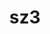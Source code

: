 ---
title: "sz3"
layout: cache
categories: [package, develop-2024-05-26]
meta: {"versions": ["3.1.8"], "compilers": ["cce@=15.0.1", "gcc@=10.3.0", "gcc@=11.4.0", "gcc@=9.4.0", "oneapi@=2024.0.0"], "oss": ["rhel8", "sle_hpc15", "ubuntu20.04", "ubuntu22.04"], "platforms": ["linux"], "targets": ["neoverse_v1", "neoverse_v2", "ppc64le", "x86_64_v3", "x86_64_v4", "zen4"], "stacks": ["e4s", "e4s-cray-rhel", "e4s-cray-sles", "e4s-neoverse-v2", "e4s-neoverse_v1", "e4s-oneapi", "e4s-power", "root"], "num_specs": 9, "num_specs_by_stack": {"root": 9, "e4s-cray-rhel": 1, "e4s-cray-sles": 1, "e4s-power": 1, "e4s-neoverse_v1": 1, "e4s-neoverse-v2": 1, "e4s": 2, "e4s-oneapi": 2}}
spec_details: [{"hash": "idgbbeskoyimztjzqsz2b3pvacywwihl", "compiler": "cce@=15.0.1", "versions": ["3.1.8"], "os": "rhel8", "platform": "linux", "target": "zen4", "variants": ["build_system=cmake", "build_type=Release", "generator=make", "~hdf5", "~ipo", "+mdz"], "stacks": ["root", "e4s-cray-rhel"], "size": "-", "tarball": "https://binaries.spack.io/releases/develop-2024-05-26/build_cache/linux-rhel8-zen4/cce-15.0.1/sz3-3.1.8/linux-rhel8-zen4-cce-15.0.1-sz3-3.1.8-idgbbeskoyimztjzqsz2b3pvacywwihl.spack"}, {"hash": "7swbrhgcuusufaifl7sxaqmf5xhvydkh", "compiler": "gcc@=10.3.0", "versions": ["3.1.8"], "os": "sle_hpc15", "platform": "linux", "target": "x86_64_v4", "variants": ["build_system=cmake", "build_type=Release", "generator=make", "~hdf5", "~ipo", "+mdz"], "stacks": ["e4s-cray-sles", "root"], "size": "-", "tarball": "https://binaries.spack.io/releases/develop-2024-05-26/build_cache/linux-sle_hpc15-x86_64_v4/gcc-10.3.0/sz3-3.1.8/linux-sle_hpc15-x86_64_v4-gcc-10.3.0-sz3-3.1.8-7swbrhgcuusufaifl7sxaqmf5xhvydkh.spack"}, {"hash": "uka2p7knw24gsovihpaog4dvbeqshkeq", "compiler": "gcc@=9.4.0", "versions": ["3.1.8"], "os": "ubuntu20.04", "platform": "linux", "target": "ppc64le", "variants": ["build_system=cmake", "build_type=Release", "generator=make", "~hdf5", "~ipo", "+mdz"], "stacks": ["e4s-power", "root"], "size": "-", "tarball": "https://binaries.spack.io/releases/develop-2024-05-26/build_cache/linux-ubuntu20.04-ppc64le/gcc-9.4.0/sz3-3.1.8/linux-ubuntu20.04-ppc64le-gcc-9.4.0-sz3-3.1.8-uka2p7knw24gsovihpaog4dvbeqshkeq.spack"}, {"hash": "sjhf2ql3mfs4kbhhwpwjnx6uzzpsmoxn", "compiler": "gcc@=11.4.0", "versions": ["3.1.8"], "os": "ubuntu22.04", "platform": "linux", "target": "neoverse_v1", "variants": ["build_system=cmake", "build_type=Release", "generator=make", "~hdf5", "~ipo", "+mdz"], "stacks": ["root", "e4s-neoverse_v1"], "size": "-", "tarball": "https://binaries.spack.io/releases/develop-2024-05-26/build_cache/linux-ubuntu22.04-neoverse_v1/gcc-11.4.0/sz3-3.1.8/linux-ubuntu22.04-neoverse_v1-gcc-11.4.0-sz3-3.1.8-sjhf2ql3mfs4kbhhwpwjnx6uzzpsmoxn.spack"}, {"hash": "xxtyo5j6axljxddvpoa54oce24gpgidh", "compiler": "gcc@=11.4.0", "versions": ["3.1.8"], "os": "ubuntu22.04", "platform": "linux", "target": "neoverse_v2", "variants": ["build_system=cmake", "build_type=Release", "generator=make", "~hdf5", "~ipo", "+mdz"], "stacks": ["root", "e4s-neoverse-v2"], "size": "-", "tarball": "https://binaries.spack.io/releases/develop-2024-05-26/build_cache/linux-ubuntu22.04-neoverse_v2/gcc-11.4.0/sz3-3.1.8/linux-ubuntu22.04-neoverse_v2-gcc-11.4.0-sz3-3.1.8-xxtyo5j6axljxddvpoa54oce24gpgidh.spack"}, {"hash": "zhep5nqqwirzavnhuwcjnpjrsi4q6hdb", "compiler": "gcc@=11.4.0", "versions": ["3.1.8"], "os": "ubuntu22.04", "platform": "linux", "target": "x86_64_v3", "variants": ["build_system=cmake", "build_type=Release", "generator=make", "~hdf5", "~ipo", "+mdz"], "stacks": ["e4s", "root"], "size": "-", "tarball": "https://binaries.spack.io/releases/develop-2024-05-26/build_cache/linux-ubuntu22.04-x86_64_v3/gcc-11.4.0/sz3-3.1.8/linux-ubuntu22.04-x86_64_v3-gcc-11.4.0-sz3-3.1.8-zhep5nqqwirzavnhuwcjnpjrsi4q6hdb.spack"}, {"hash": "kqp4a2l537cxy4mhpldmlz3rhgvz6jtl", "compiler": "gcc@=11.4.0", "versions": ["3.1.8"], "os": "ubuntu22.04", "platform": "linux", "target": "x86_64_v3", "variants": ["build_system=cmake", "build_type=Release", "generator=make", "~hdf5", "~ipo", "+mdz"], "stacks": ["e4s", "root"], "size": "-", "tarball": "https://binaries.spack.io/releases/develop-2024-05-26/build_cache/linux-ubuntu22.04-x86_64_v3/gcc-11.4.0/sz3-3.1.8/linux-ubuntu22.04-x86_64_v3-gcc-11.4.0-sz3-3.1.8-kqp4a2l537cxy4mhpldmlz3rhgvz6jtl.spack"}, {"hash": "ul5e3w6fqvdpirh3nk2owyavodab3sqx", "compiler": "oneapi@=2024.0.0", "versions": ["3.1.8"], "os": "ubuntu22.04", "platform": "linux", "target": "x86_64_v3", "variants": ["build_system=cmake", "build_type=Release", "generator=make", "~hdf5", "~ipo", "+mdz"], "stacks": ["root", "e4s-oneapi"], "size": "-", "tarball": "https://binaries.spack.io/releases/develop-2024-05-26/build_cache/linux-ubuntu22.04-x86_64_v3/oneapi-2024.0.0/sz3-3.1.8/linux-ubuntu22.04-x86_64_v3-oneapi-2024.0.0-sz3-3.1.8-ul5e3w6fqvdpirh3nk2owyavodab3sqx.spack"}, {"hash": "e3rlycelogprbag4hpgxoresuodjphlk", "compiler": "oneapi@=2024.0.0", "versions": ["3.1.8"], "os": "ubuntu22.04", "platform": "linux", "target": "x86_64_v3", "variants": ["build_system=cmake", "build_type=Release", "generator=make", "~hdf5", "~ipo", "+mdz"], "stacks": ["root", "e4s-oneapi"], "size": "-", "tarball": "https://binaries.spack.io/releases/develop-2024-05-26/build_cache/linux-ubuntu22.04-x86_64_v3/oneapi-2024.0.0/sz3-3.1.8/linux-ubuntu22.04-x86_64_v3-oneapi-2024.0.0-sz3-3.1.8-e3rlycelogprbag4hpgxoresuodjphlk.spack"}]
---